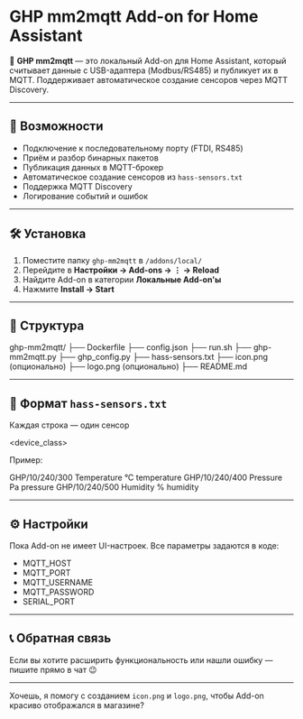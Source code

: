 # GHP mm2mqtt Add-on for Home Assistant

📡 **GHP mm2mqtt** — это локальный Add-on для Home Assistant, который считывает данные с USB-адаптера (Modbus/RS485) и публикует их в MQTT. Поддерживает автоматическое создание сенсоров через MQTT Discovery.

---

## 🚀 Возможности

- Подключение к последовательному порту (FTDI, RS485)
- Приём и разбор бинарных пакетов
- Публикация данных в MQTT-брокер
- Автоматическое создание сенсоров из `hass-sensors.txt`
- Поддержка MQTT Discovery
- Логирование событий и ошибок

---

## 🛠 Установка

1. Поместите папку `ghp-mm2mqtt` в `/addons/local/`
2. Перейдите в **Настройки → Add-ons → ⋮ → Reload**
3. Найдите Add-on в категории **Локальные Add-on'ы**
4. Нажмите **Install → Start**

---

## 📁 Структура

ghp-mm2mqtt/ 
├── Dockerfile 
├── config.json 
├── run.sh 
├── ghp-mm2mqtt.py 
├── ghp_config.py 
├── hass-sensors.txt 
├── icon.png (опционально) 
├── logo.png (опционально) 
├── README.md


---

## 📄 Формат `hass-sensors.txt`

Каждая строка — один сенсор

<topic> <name> <unit> <device_class>


Пример:


GHP/10/240/300 Temperature °C temperature 
GHP/10/240/400 Pressure Pa pressure 
GHP/10/240/500 Humidity % humidity


---

## ⚙️ Настройки

Пока Add-on не имеет UI-настроек. Все параметры задаются в коде:

- MQTT_HOST
- MQTT_PORT
- MQTT_USERNAME
- MQTT_PASSWORD
- SERIAL_PORT

---

## 📞 Обратная связь

Если вы хотите расширить функциональность или нашли ошибку — пишите прямо в чат 😉

---

Хочешь, я помогу с созданием `icon.png` и `logo.png`, чтобы Add-on красиво отображался в магазине?
